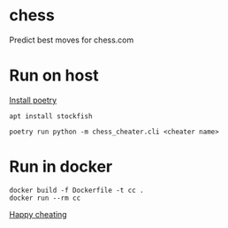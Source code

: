 # chess
Predict best moves for chess.com 

# Run on host
[Install poetry](https://python-poetry.org/docs/#installation)
```
apt install stockfish

poetry run python -m chess_cheater.cli <cheater name>
```

# Run in docker
```
docker build -f Dockerfile -t cc .
docker run --rm cc
```
[Happy cheating](http://127.0.0.1/docs)